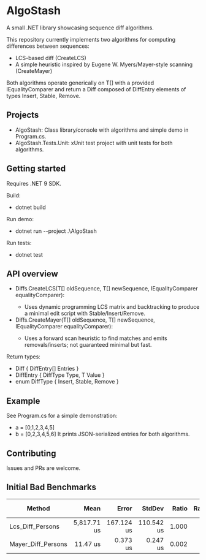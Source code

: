 # AlgoStash

A small .NET library showcasing sequence diff algorithms.

This repository currently implements two algorithms for computing differences between sequences:
- LCS-based diff (CreateLCS)
- A simple heuristic inspired by Eugene W. Myers/Mayer-style scanning (CreateMayer)

Both algorithms operate generically on T[] with a provided IEqualityComparer<T> and return a Diff<T> composed of DiffEntry<T> elements of types Insert, Stable, Remove.

## Projects
- AlgoStash: Class library/console with algorithms and simple demo in Program.cs.
- AlgoStash.Tests.Unit: xUnit test project with unit tests for both algorithms.

## Getting started
Requires .NET 9 SDK.

Build:
- dotnet build

Run demo:
- dotnet run --project .\AlgoStash

Run tests:
- dotnet test

## API overview
- Diffs.CreateLCS<T>(T[] oldSequence, T[] newSequence, IEqualityComparer<T> equalityComparer):
  - Uses dynamic programming LCS matrix and backtracking to produce a minimal edit script with Stable/Insert/Remove.
- Diffs.CreateMayer<T>(T[] oldSequence, T[] newSequence, IEqualityComparer<T> equalityComparer):
  - Uses a forward scan heuristic to find matches and emits removals/inserts; not guaranteed minimal but fast.

Return types:
- Diff<T> { DiffEntry<T>[] Entries }
- DiffEntry<T> { DiffType Type, T Value }
- enum DiffType { Insert, Stable, Remove }

## Example
See Program.cs for a simple demonstration:
- a = [0,1,2,3,4,5]
- b = [0,2,3,4,5,6]
It prints JSON-serialized entries for both algorithms.

## Contributing
Issues and PRs are welcome.

## Initial Bad Benchmarks

| Method             | Mean        | Error      | StdDev     | Ratio | RatioSD | Rank | Gen0     | Gen1     | Gen2     | Allocated  | Alloc Ratio |
|------------------- |------------:|-----------:|-----------:|------:|--------:|-----:|---------:|---------:|---------:|-----------:|------------:|
| Lcs_Diff_Persons   | 5,817.71 us | 167.124 us | 110.542 us | 1.000 |    0.03 |    2 | 992.1875 | 992.1875 | 992.1875 | 3990.66 KB |        1.00 |
| Mayer_Diff_Persons |    11.47 us |   0.373 us |   0.247 us | 0.002 |    0.00 |    1 |   6.7139 |   1.1139 |        - |   109.9 KB |        0.03 |
